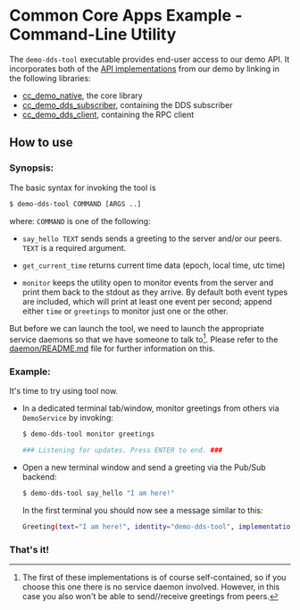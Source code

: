 Common Core Apps Example - Command-Line Utility
===============================================

The `demo-dds-tool` executable provides end-user access to our demo API. It incorporates both of the [API implementations](../../impl/README.md) from our demo by linking in the following libraries:

* [cc_demo_native](../../impl/native/README.md), the core library
* [cc_demo_dds_subscriber](../../impl/dds/dds-subscriber), containing the DDS subscriber
* [cc_demo_dds_client](../../impl/dds/rpc-client), containing the RPC client


How to use
----------

### Synopsis:

The basic syntax for invoking the tool is

```bash
$ demo-dds-tool COMMAND [ARGS ..]
```

where: `COMMAND` is one of the following:

   - `say_hello TEXT` sends sends a greeting to the server and/or our peers. `TEXT` is a required argument.

   - `get_current_time` returns current time data (epoch, local time, utc time)

   - `monitor` keeps the utility open to monitor events from the server and print them back to the stdout as they arrive. By default both event types are included, which will print at least one event per second; append either `time` or `greetings` to monitor just one or the other.

But before we can launch the tool, we need to launch the appropriate service daemons so that we have someone to talk to[^1]. Please refer to the [daemon/README.md](../../daemon/README.md) file for further information on this.

[^1]: The first of these implementations is of course self-contained, so if you choose this one there is no service daemon involved. However, in this case you also won't be able to send//receive greetings from peers.


### Example:

It's time to try using tool now.

 * In a dedicated terminal tab/window, monitor greetings from others via `DemoService` by invoking:

   ```bash
   $ demo-dds-tool monitor greetings

   ### Listening for updates. Press ENTER to end. ###

   ```

 * Open a new terminal window and send a greeting via the Pub/Sub backend:

   ```bash
   $ demo-dds-tool say_hello "I am here!"
   ```

   In the first terminal you should now see a message similar to this:

   ```bash
   Greeting(text="I am here!", identity="demo-dds-tool", implementation="dds", birth=birth=2023-05-09@00:41:41.029, uptime=0.000 sec)
   ```

### That's it!

